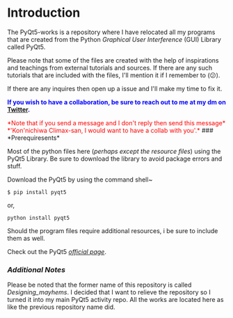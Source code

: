 <style>
r { color: Red }
b { color: Blue }
g { color: Green }
</style>

# Introduction

The PyQt5-works is  a repository where I have relocated all my programs that are created from the Python *Graphical User Interference* (GUI) Library called PyQt5.

Please note that some of the files are created with the help of inspirations and teachings from external tutorials and sources. If there are any such tutorials that are included with the files, I'll mention it if I remember to (😕).


If there are any inquires then open up a issue and I'll make my time to fix it.


<b>If you wish to have a collaboration, be sure to reach out to me at my dm on **[Twitter](https://twitter.com/Black_2_white)**.</b>

<r>
*Note that if you send a message and I don't reply then send this message* 
*'Kon'nichiwa Climax-san, I would want to have a collab with you'.*
</r>
### *Prerequiresents*

Most of the python files here (*perhaps except the resource files*) using the PyQt5 Library. Be sure to download the library to avoid package errors and stuff.

Download the PyQt5 by using the command shell~
```
$ pip install pyqt5 
```
or,
```
python install pyqt5
```

Should the program files require additional resources, i be sure to include them as well.

Check out the PyQt5 *[official page](https://www.riverbankcomputing.com/static/Docs/PyQt5/#)*. 

### *Additional Notes*

Please be noted that the former name of this repository is called *Designing_mayhems*. I decided that I want to relieve the repository so I turned it into my main PyQt5 activity repo. All the works are located here as like the previous repository name did.

